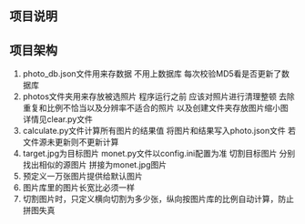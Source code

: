 ## 项目说明

## 项目架构

1. photo_db.json文件用来存数据 不用上数据库 每次校验MD5看是否更新了数据库
2. photos文件夹用来存放被选照片 程序运行之前 应该对照片进行清理整顿 去除重复和比例不恰当以及分辨率不适合的照片 以及创建文件夹存放图片缩小图 详情见clear.py文件
3. calculate.py文件计算所有图片的结果值 将图片和结果写入photo.json文件 若文件源未更新则不更新计算
4. target.jpg为目标图片 monet.py文件以config.ini配置为准 切割目标图片 分别找出相似的源图片 拼接为monet.jpg图片
5. 预定义一万张图片提供给默认图片
6. 图片库里的图片长宽比必须一样
7. 切割图片时，只定义横向切割为多少张，纵向按图片库的比例自动计算，防止拼图失真
